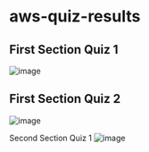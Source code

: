 # aws-quiz-results


## First Section Quiz 1
![image](https://github.com/GregoryRobetertson/aws-quiz-results/assets/147750592/2a5b9453-9876-4443-af5e-f754d83864fe)

## First Section Quiz 2
![image](https://github.com/GregoryRobetertson/aws-quiz-results/assets/147750592/e1c83428-d26d-4236-b13a-462cda1de026)

Second Section Quiz 1
![image](https://github.com/GregoryRobetertson/aws-quiz-results/assets/147750592/7b8bd334-44b7-4e52-9cd8-ad6091fe294c)

